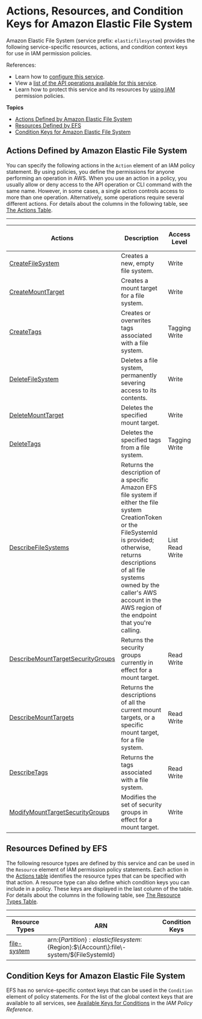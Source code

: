 # Actions, Resources, and Condition Keys for Amazon Elastic File System<a name="list_amazonelasticfilesystem"></a>

Amazon Elastic File System \(service prefix: `elasticfilesystem`\) provides the following service\-specific resources, actions, and condition context keys for use in IAM permission policies\.

References:
+ Learn how to [configure this service](http://docs.aws.amazon.com/efs/latest/ug/)\.
+ View a [list of the API operations available for this service](http://docs.aws.amazon.com/efs/latest/ug/)\.
+ Learn how to protect this service and its resources by [using IAM](http://docs.aws.amazon.com/efs/latest/ug/auth-and-access-control.html) permission policies\.

**Topics**
+ [Actions Defined by Amazon Elastic File System](#amazonelasticfilesystem-actions-as-permissions)
+ [Resources Defined by EFS](#amazonelasticfilesystem-resources-for-iam-policies)
+ [Condition Keys for Amazon Elastic File System](#amazonelasticfilesystem-policy-keys)

## Actions Defined by Amazon Elastic File System<a name="amazonelasticfilesystem-actions-as-permissions"></a>

You can specify the following actions in the `Action` element of an IAM policy statement\. By using policies, you define the permissions for anyone performing an operation in AWS\. When you use an action in a policy, you usually allow or deny access to the API operation or CLI command with the same name\. However, in some cases, a single action controls access to more than one operation\. Alternatively, some operations require several different actions\. For details about the columns in the following table, see [The Actions Table](reference_policies_actions-resources-contextkeys.md#actions_table)\.


****  

| Actions | Description | Access Level | Resource Types \(\*required\) | Condition Keys | Dependent Actions | 
| --- | --- | --- | --- | --- | --- | 
| [CreateFileSystem](http://docs.aws.amazon.com/efs/latest/ug/API_CreateFileSystem.html) | Creates a new, empty file system\. | Write  |  |  |  | 
| [CreateMountTarget](http://docs.aws.amazon.com/efs/latest/ug/API_CreateMountTarget.html) | Creates a mount target for a file system\. | Write  | [file\-system\*](#amazonelasticfilesystem-file-system)  |  |  | 
| [CreateTags](http://docs.aws.amazon.com/efs/latest/ug/API_CreateTags.html) | Creates or overwrites tags associated with a file system\. | Tagging Write  | [file\-system\*](#amazonelasticfilesystem-file-system)  |  |  | 
| [DeleteFileSystem](http://docs.aws.amazon.com/efs/latest/ug/API_DeleteFileSystem.html) | Deletes a file system, permanently severing access to its contents\. | Write  | [file\-system\*](#amazonelasticfilesystem-file-system)  |  |  | 
| [DeleteMountTarget](http://docs.aws.amazon.com/efs/latest/ug/API_DeleteMountTarget.html) | Deletes the specified mount target\. | Write  | [file\-system\*](#amazonelasticfilesystem-file-system)  |  |  | 
| [DeleteTags](http://docs.aws.amazon.com/efs/latest/ug/API_DeleteTags.html) | Deletes the specified tags from a file system\. | Tagging Write  | [file\-system\*](#amazonelasticfilesystem-file-system)  |  |  | 
| [DescribeFileSystems](http://docs.aws.amazon.com/efs/latest/ug/API_DescribeFileSystems.html) | Returns the description of a specific Amazon EFS file system if either the file system CreationToken or the FileSystemId is provided; otherwise, returns descriptions of all file systems owned by the caller's AWS account in the AWS region of the endpoint that you're calling\. | List Read Write  | [file\-system](#amazonelasticfilesystem-file-system)  |  |  | 
| [DescribeMountTargetSecurityGroups](http://docs.aws.amazon.com/efs/latest/ug/API_DescribeMountTargetSecurityGroups.html) | Returns the security groups currently in effect for a mount target\. | Read Write  | [file\-system\*](#amazonelasticfilesystem-file-system)  |  |  | 
| [DescribeMountTargets](http://docs.aws.amazon.com/efs/latest/ug/API_DescribeMountTargets.html) | Returns the descriptions of all the current mount targets, or a specific mount target, for a file system\. | Read Write  | [file\-system\*](#amazonelasticfilesystem-file-system)  |  |  | 
| [DescribeTags](http://docs.aws.amazon.com/efs/latest/ug/API_DescribeTags.html) | Returns the tags associated with a file system\. | Read Write  | [file\-system\*](#amazonelasticfilesystem-file-system)  |  |  | 
| [ModifyMountTargetSecurityGroups](http://docs.aws.amazon.com/efs/latest/ug/API_ModifyMountTargetSecurityGroups.html) | Modifies the set of security groups in effect for a mount target\. | Write  | [file\-system\*](#amazonelasticfilesystem-file-system)  |  |  | 

## Resources Defined by EFS<a name="amazonelasticfilesystem-resources-for-iam-policies"></a>

The following resource types are defined by this service and can be used in the `Resource` element of IAM permission policy statements\. Each action in the [Actions table](#amazonelasticfilesystem-actions-as-permissions) identifies the resource types that can be specified with that action\. A resource type can also define which condition keys you can include in a policy\. These keys are displayed in the last column of the table\. For details about the columns in the following table, see [The Resource Types Table](reference_policies_actions-resources-contextkeys.md#resources_table)\.


****  

| Resource Types | ARN | Condition Keys | 
| --- | --- | --- | 
| [file\-system](http://docs.aws.amazon.com/efs/latest/ug/access-control-overview.html#access-control-resources) | arn:$\{Partition\}:elasticfilesystem:$\{Region\}:$\{Account\}:file\-system/$\{FileSystemId\} |  | 

## Condition Keys for Amazon Elastic File System<a name="amazonelasticfilesystem-policy-keys"></a>

EFS has no service\-specific context keys that can be used in the `Condition` element of policy statements\. For the list of the global context keys that are available to all services, see [Available Keys for Conditions](http://docs.aws.amazon.com/IAM/latest/UserGuide/reference_policies_condition-keys.html#AvailableKeys) in the *IAM Policy Reference*\.